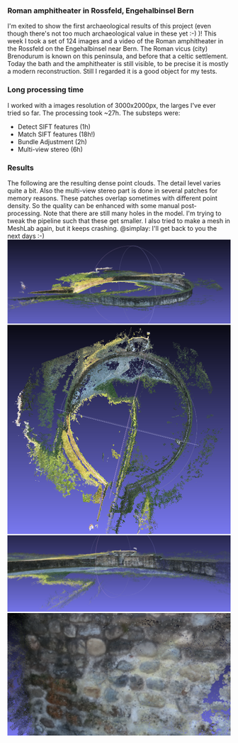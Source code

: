 ### Roman amphitheater in Rossfeld, Engehalbinsel Bern
I'm exited to show the first archaeological results of this project (even though there's not too much archaeological value in these yet :-) )!
This week I took a set of 124 images and a video of the Roman amphitheater in the Rossfeld on the Engehalbinsel near Bern. The Roman vicus (city) Brenodurum is known on this peninsula, and before that a celtic settlement. Today the bath and the amphitheater is still visible, to be precise it is mostly a modern reconstruction. Still I regarded it is a good object for my tests.

### Long processing time
I worked with a images resolution of 3000x2000px, the larges I've ever tried so far. The processing took ~27h. The substeps were:
* Detect SIFT features (1h)
* Match SIFT features (18h!)
* Bundle Adjustment (2h)
* Multi-view stereo (6h)

### Results
The following are the resulting dense point clouds.
The detail level varies quite a bit. Also the multi-view stereo part is done in several patches for memory reasons. These patches overlap sometimes with different point density. So the quality can be enhanced with some manual post-processing.
Note that there are still many holes in the model. I'm trying to tweak the pipeline such that these get smaller. I also tried to make a mesh in MeshLab again, but it keeps crashing. @simplay: I'll get back to you the next days :-)
![Overview of remains of the Roman amphitheater in Rossfeld, Bern](https://github.com/DRONARCHers/DRONARCH/blob/master/results/09_01_15/overview.png)
![Top view of remains of the Roman amphitheater in Rossfeld, Bern](https://github.com/DRONARCHers/DRONARCH/blob/master/results/09_01_15/top.png)
![Center view of remains of the Roman amphitheater in Rossfeld, Bern](https://github.com/DRONARCHers/DRONARCH/blob/master/results/09_01_15/inside.png)
![Detail view of remains of the Roman amphitheater in Rossfeld, Bern](https://github.com/DRONARCHers/DRONARCH/blob/master/results/09_01_15/detail.png)